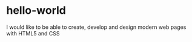 # hello-world
I would like to be able to create, develop and design modern web pages with HTML5 and CSS
